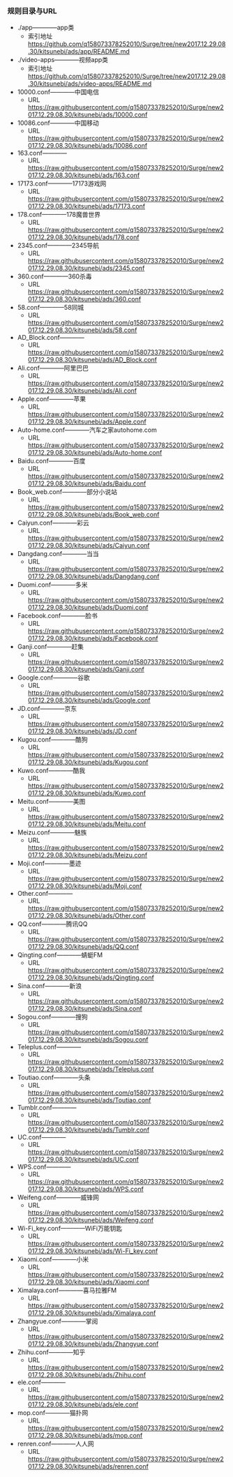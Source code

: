 ### 规则目录与URL

* ./app————app类
	* 索引地址 https://github.com/q158073378252010/Surge/tree/new2017.12.29.08.30/kitsunebi/ads/app/README.md
* ./video-apps————视频app类
	* 索引地址 https://github.com/q158073378252010/Surge/tree/new2017.12.29.08.30/kitsunebi/ads/video-apps/README.md
* 10000.conf————中国电信
	* URL https://raw.githubusercontent.com/q158073378252010/Surge/new2017.12.29.08.30/kitsunebi/ads/10000.conf
* 10086.conf————中国移动
	* URL https://raw.githubusercontent.com/q158073378252010/Surge/new2017.12.29.08.30/kitsunebi/ads/10086.conf
* 163.conf———— 
	* URL https://raw.githubusercontent.com/q158073378252010/Surge/new2017.12.29.08.30/kitsunebi/ads/163.conf
* 17173.conf————17173游戏网
	* URL https://raw.githubusercontent.com/q158073378252010/Surge/new2017.12.29.08.30/kitsunebi/ads/17173.conf
* 178.conf————178魔兽世界
	* URL https://raw.githubusercontent.com/q158073378252010/Surge/new2017.12.29.08.30/kitsunebi/ads/178.conf
* 2345.conf————2345导航 
	* URL https://raw.githubusercontent.com/q158073378252010/Surge/new2017.12.29.08.30/kitsunebi/ads/2345.conf
* 360.conf————360杀毒
	* URL https://raw.githubusercontent.com/q158073378252010/Surge/new2017.12.29.08.30/kitsunebi/ads/360.conf
* 58.conf————58同城
	* URL https://raw.githubusercontent.com/q158073378252010/Surge/new2017.12.29.08.30/kitsunebi/ads/58.conf
* AD_Block.conf———— 
	* URL https://raw.githubusercontent.com/q158073378252010/Surge/new2017.12.29.08.30/kitsunebi/ads/AD_Block.conf
* Ali.conf————阿里巴巴 
	* URL https://raw.githubusercontent.com/q158073378252010/Surge/new2017.12.29.08.30/kitsunebi/ads/Ali.conf
* Apple.conf————苹果 
	* URL https://raw.githubusercontent.com/q158073378252010/Surge/new2017.12.29.08.30/kitsunebi/ads/Apple.conf
* Auto-home.conf————汽车之家autohome.com 
	* URL https://raw.githubusercontent.com/q158073378252010/Surge/new2017.12.29.08.30/kitsunebi/ads/Auto-home.conf
* Baidu.conf————百度
	* URL https://raw.githubusercontent.com/q158073378252010/Surge/new2017.12.29.08.30/kitsunebi/ads/Baidu.conf
* Book_web.conf————部分小说站 
	* URL https://raw.githubusercontent.com/q158073378252010/Surge/new2017.12.29.08.30/kitsunebi/ads/Book_web.conf
* Caiyun.conf————彩云
	* URL https://raw.githubusercontent.com/q158073378252010/Surge/new2017.12.29.08.30/kitsunebi/ads/Caiyun.conf
* Dangdang.conf————当当
	* URL https://raw.githubusercontent.com/q158073378252010/Surge/new2017.12.29.08.30/kitsunebi/ads/Dangdang.conf
* Duomi.conf————多米
	* URL https://raw.githubusercontent.com/q158073378252010/Surge/new2017.12.29.08.30/kitsunebi/ads/Duomi.conf
* Facebook.conf————脸书 
	* URL https://raw.githubusercontent.com/q158073378252010/Surge/new2017.12.29.08.30/kitsunebi/ads/Facebook.conf
* Ganji.conf————赶集 
	* URL https://raw.githubusercontent.com/q158073378252010/Surge/new2017.12.29.08.30/kitsunebi/ads/Ganji.conf
* Google.conf————谷歌 
	* URL https://raw.githubusercontent.com/q158073378252010/Surge/new2017.12.29.08.30/kitsunebi/ads/Google.conf
* JD.conf————京东
	* URL https://raw.githubusercontent.com/q158073378252010/Surge/new2017.12.29.08.30/kitsunebi/ads/JD.conf
* Kugou.conf————酷狗
	* URL https://raw.githubusercontent.com/q158073378252010/Surge/new2017.12.29.08.30/kitsunebi/ads/Kugou.conf
* Kuwo.conf————酷我
	* URL https://raw.githubusercontent.com/q158073378252010/Surge/new2017.12.29.08.30/kitsunebi/ads/Kuwo.conf
* Meitu.conf————美图
	* URL https://raw.githubusercontent.com/q158073378252010/Surge/new2017.12.29.08.30/kitsunebi/ads/Meitu.conf
* Meizu.conf————魅族
	* URL https://raw.githubusercontent.com/q158073378252010/Surge/new2017.12.29.08.30/kitsunebi/ads/Meizu.conf
* Moji.conf————墨迹
	* URL https://raw.githubusercontent.com/q158073378252010/Surge/new2017.12.29.08.30/kitsunebi/ads/Moji.conf
* Other.conf————
	* URL https://raw.githubusercontent.com/q158073378252010/Surge/new2017.12.29.08.30/kitsunebi/ads/Other.conf
* QQ.conf————腾讯QQ
	* URL https://raw.githubusercontent.com/q158073378252010/Surge/new2017.12.29.08.30/kitsunebi/ads/QQ.conf
* Qingting.conf————蜻蜓FM
	* URL https://raw.githubusercontent.com/q158073378252010/Surge/new2017.12.29.08.30/kitsunebi/ads/Qingting.conf
* Sina.conf————新浪
	* URL https://raw.githubusercontent.com/q158073378252010/Surge/new2017.12.29.08.30/kitsunebi/ads/Sina.conf
* Sogou.conf————搜狗
	* URL https://raw.githubusercontent.com/q158073378252010/Surge/new2017.12.29.08.30/kitsunebi/ads/Sogou.conf
* Teleplus.conf————
	* URL https://raw.githubusercontent.com/q158073378252010/Surge/new2017.12.29.08.30/kitsunebi/ads/Teleplus.conf
* Toutiao.conf————头条
	* URL https://raw.githubusercontent.com/q158073378252010/Surge/new2017.12.29.08.30/kitsunebi/ads/Toutiao.conf
* Tumblr.conf————
	* URL https://raw.githubusercontent.com/q158073378252010/Surge/new2017.12.29.08.30/kitsunebi/ads/Tumblr.conf
* UC.conf————
	* URL https://raw.githubusercontent.com/q158073378252010/Surge/new2017.12.29.08.30/kitsunebi/ads/UC.conf
* WPS.conf————
	* URL https://raw.githubusercontent.com/q158073378252010/Surge/new2017.12.29.08.30/kitsunebi/ads/WPS.conf
* Weifeng.conf————威锋网
	* URL https://raw.githubusercontent.com/q158073378252010/Surge/new2017.12.29.08.30/kitsunebi/ads/Weifeng.conf
* Wi-Fi_key.conf————WiFi万能钥匙
	* URL https://raw.githubusercontent.com/q158073378252010/Surge/new2017.12.29.08.30/kitsunebi/ads/Wi-Fi_key.conf
* Xiaomi.conf————小米
	* URL https://raw.githubusercontent.com/q158073378252010/Surge/new2017.12.29.08.30/kitsunebi/ads/Xiaomi.conf
* Ximalaya.conf————喜马拉雅FM
	* URL https://raw.githubusercontent.com/q158073378252010/Surge/new2017.12.29.08.30/kitsunebi/ads/Ximalaya.conf
* Zhangyue.conf————掌阅
	* URL https://raw.githubusercontent.com/q158073378252010/Surge/new2017.12.29.08.30/kitsunebi/ads/Zhangyue.conf
* Zhihu.conf————知乎
	* URL https://raw.githubusercontent.com/q158073378252010/Surge/new2017.12.29.08.30/kitsunebi/ads/Zhihu.conf
* ele.conf————
	* URL https://raw.githubusercontent.com/q158073378252010/Surge/new2017.12.29.08.30/kitsunebi/ads/ele.conf
* mop.conf————猫扑网
	* URL https://raw.githubusercontent.com/q158073378252010/Surge/new2017.12.29.08.30/kitsunebi/ads/mop.conf
* renren.conf————人人网
	* URL https://raw.githubusercontent.com/q158073378252010/Surge/new2017.12.29.08.30/kitsunebi/ads/renren.conf

